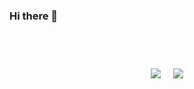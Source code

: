 ### Hi there 👋

<br><br>

<div style="width: 100%; display: flex; flex-direction: row; align-items: center; justify-content: center;">
  <div style="padding: 10px;">
    <img src="https://github-readme-stats.vercel.app/api?username=atbuy&show_icons=true&theme=react&count_private=true&hide_rank=true" />
  </div>
  <div style="padding: 10px;">
    <img src="https://github-readme-stats.vercel.app/api/top-langs?username=atbuy&theme=react&hide=mako&langs_count=5" /><br>
  </div>
</div>
